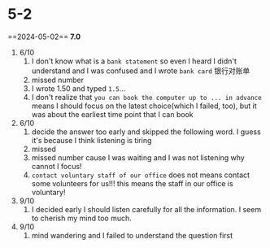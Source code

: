 # 5-2

==2024-05-02== **7.0**

1. 6/10
   1. I don't know what is a `bank statement` so even I heard I didn't understand and I was confused and I wrote `bank card` 银行对账单
   2. missed number
   3. I wrote 1.50 and typed `1.5`...
   4. I don't realize that `you can book the computer up to ... in advance` means I should focus on the latest choice(which I failed, too), but it was about the earliest time point that I can book
2. 6/10
   1. decide the answer too early and skipped the following word. I guess it's because I think listening is tiring
   2. missed
   3. missed number cause I was waiting and I was not listening why cannot I focus!
   4. `contact voluntary staff of our office` does not means contact some volunteers for us!!! this means the staff in our office is voluntary!
3. 9/10
   1. I decided early I should listen carefully for all the information. I seem to cherish my mind too much.
4. 9/10
   1. mind wandering and I failed to understand the question first
